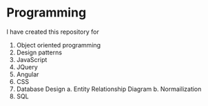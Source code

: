 # Programming
I have created this repository for 
  1. Object oriented programming 
  2. Design patterns
  3. JavaScript
  4. JQuery
  5. Angular 
  6. CSS 
  7. Database Design
    a. Entity Relationship Diagram
    b. Normailization  
  8. SQL 
